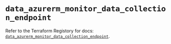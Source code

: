 # `data_azurerm_monitor_data_collection_endpoint`

Refer to the Terraform Registory for docs: [`data_azurerm_monitor_data_collection_endpoint`](https://www.terraform.io/docs/providers/azurerm/d/monitor_data_collection_endpoint).
